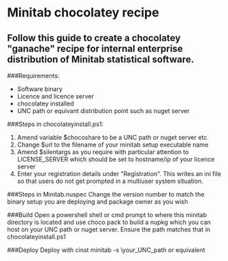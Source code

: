 # Minitab chocolatey recipe

## Follow this guide to create a chocolatey "ganache" recipe for internal enterprise distribution of Minitab statistical software.

###Requirements:
- Software binary
- Licence and licence server
- chocolatey installed
- UNC path or equivant distribution point such as nuget server

###Steps in chocolateyinstall.ps1:
1. Amend variable $chocoshare to be a UNC path or nuget server etc
2. Change $url to the filename of your minitab setup executable name
3. Amend $silentargs as you require with particular attention to LICENSE_SERVER which should be set to hostname/ip of your licence server
4. Enter your registration details under "Registration". This writes an ini file so that users do not get prompted in a multiuser system situation.

###Steps in Minitab.nuspec
Change the version number to match the binary setup you are deploying and package owner as you wish

###Build
Open a powershell shell or cmd prompt to where this minitab directory is located and
use choco pack to build a nupkg which you can host on your UNC path or nuget server.
Ensure the path matches that in chocolateyinstall.ps1

###Deploy
Deploy with cinst minitab -s \\your_UNC_path or equivalent